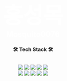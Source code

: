 <div align="center">
        <div style="text-align:center;font-size:70px;font-weight:bold;color:white;">홍성목</div>
        <div style="text-align:center;font-size:24px;font-weight:bold;color:white;">Mosquito0076</div>
</div>



<div>
	<div align="center">
        <h3>🛠 Tech Stack 🛠</h2>
    </div>
    <br>
	<div align="center">
        <img src="https://img.shields.io/badge/python-3776AB?style=for-the-badge&logo=python&logoColor=white">
        <img src="https://img.shields.io/badge/java-007396?style=for-the-badge&logo=java&logoColor=white">
		<img src="https://img.shields.io/badge/springboot-6DB33F?style=for-the-badge&logo=springboot&logoColor=white">
		<img src="https://img.shields.io/badge/django-092E20?style=for-the-badge&logo=django&logoColor=white">
		<img src="https://img.shields.io/badge/mysql-4479A1?style=for-the-badge&logo=mysql&logoColor=white">
    </div>
	<div align="center">
    	<img src="https://img.shields.io/badge/html5-E34F26?style=for-the-badge&logo=html5&logoColor=white">
		<img src="https://img.shields.io/badge/javascript-F7DF1E?style=for-the-badge&logo=javascript&logoColor=black">
		<img src="https://img.shields.io/badge/react-61DAFB?style=for-the-badge&logo=react&logoColor=black">
		<img src="https://img.shields.io/badge/vue.js-4FC08D?style=for-the-badge&logo=vue.js&logoColor=white">
		<img src="https://img.shields.io/badge/bootstrap-7952B3?style=for-the-badge&logo=bootstrap&logoColor=white">        
    </div>
</div>











<!--
**Mosquito0076/Mosquito0076** is a ✨ _special_ ✨ repository because its `README.md` (this file) appears on your GitHub profile.

Here are some ideas to get you started:

- 🔭 I’m currently working on ...
- 🌱 I’m currently learning ...
- 👯 I’m looking to collaborate on ...
- 🤔 I’m looking for help with ...
- 💬 Ask me about ...
- 📫 How to reach me: ...
- 😄 Pronouns: ...
- ⚡ Fun fact: ...
- style="background-image: url(https://user-images.githubusercontent.com/95673624/194904997-55b6b423-2265-4d4f-9173-03531c19d2e4.jpg);background-size:cover;padding:30px;"-->

